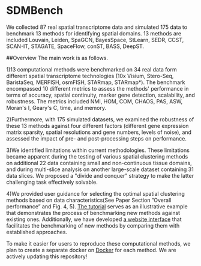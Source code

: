 # SDMBench
We collected 87 real spatial transcriptome data and simulated 175 data to benchmark 13 methods for identifying spatial domains. 13 methods are included Louvain, Leiden, SpaGCN, BayesSpace, StLearn, SEDR, CCST, SCAN-IT, STAGATE, SpaceFlow, conST, BASS, DeepST.

##Overview
The main work is as follows.

1)13 computational methods were benchmarked on 34 real data form different spatial transcriptome technologies (10x Visium, Stero-Seq, BaristaSeq, MERFISH, osmFISH, STARmap, STARmap*). The benchmark encompassed 10 different metrics to assess the methods' performance in terms of accuracy, spatial continuity, marker gene detection, scalability, and robustness. The metrics included NMI, HOM, COM, CHAOS, PAS, ASW, Moran's I, Geary's C, time, and memory.

2)Furthermore, with 175 simulated datasets, we examined the robustness of these 13 methods against four different factors (different gene expression matrix sparsity, spatial resolutions and gene numbers, levels of noise), and assessed the impact of pre- and post-processing steps on performance. 

3)We identified limitations within current methodologies. These limitations became apparent during the testing of various spatial clustering methods on additional 22 data containing small and non-continuous tissue domains, and during multi-slice analysis on another large-scale dataset containing 31 data slices. We proposed a "divide and conquer" strategy to make the latter challenging task effectively solvable.

4)We provided user guidance for selecting the optimal spatial clustering methods based on data characteristics(See Paper Section ”Overall performance” and Fig. 4, 5). [The tutorial](https://github.com/zhaofangyuan98/SDMBench/tree/main/Tutorial) serves as an illustrative example that demonstrates the process of benchmarking new methods against existing ones. Additionally, we have developed [a website interface](http://sdmbench.drai.cn/) that facilitates the benchmarking of new methods by comparing them with established approaches.

To make it easier for users to reproduce these computational methods, we plan to create a separate docker on [Docker](https://github.com/zhaofangyuan98/SDMBench/tree/main/Docker) for each method. We are actively updating this repository! 
